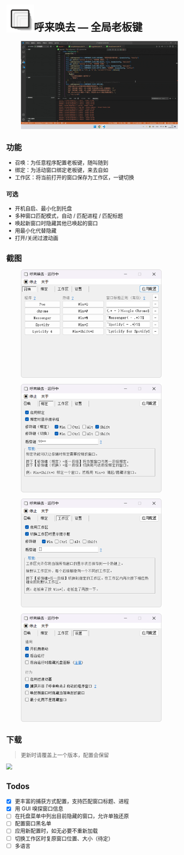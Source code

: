 <img align="left" width="75" height="75" src="misc/icon_480.png">

# 呼来唤去 — 全局老板键

<figure>
    <img src="misc/demo1.gif">
    <!-- <figcaption>演示</figcaption> -->
</figure>


## 功能

- 召唤：为任意程序配置老板键，随叫随到
- 绑定：为活动窗口绑定老板键，来去自如
- 工作区：将当前打开的窗口保存为工作区，一键切换

### 可选

- 开机自启、最小化到托盘
- 多种窗口匹配模式，自动 / 匹配进程 / 匹配标题
- 唤起新窗口时隐藏其他已唤起的窗口
- 用最小化代替隐藏
- 打开/关闭过渡动画

## 截图
<div>
<figure>
    <img width="380" src="misc/screenshot1.png">
    <!-- <figcaption>召唤配置</figcaption> -->
</figure>
<figure>
    <img width="380" src="misc/screenshot2.png">
    <!-- <figcaption>绑定配置</figcaption> -->
</figure>
<figure>
    <img width="380" src="misc/screenshot3.png">
    <!-- <figcaption>工作区配置</figcaption> -->
</figure>
<figure>
    <img width="380" src="misc/screenshot4.png">
    <!-- <figcaption>设置</figcaption> -->
</figure>
</div>

## 下载

> 更新时请覆盖上一个版本，配置会保留

[![](https://img.shields.io/badge/download-latest-orange.svg)](https://github.com/john-walks-slow/window-summoner/releases/latest)

## Todos
- [x] 更丰富的捕获方式配置，支持匹配窗口标题、进程
- [x] 用 GUI 嗅探窗口信息
- [ ] 在托盘菜单中列出目前隐藏的窗口，允许单独还原
- [ ] 配置窗口黑名单
- [ ] 应用新配置时，如无必要不重新加载
- [ ] 切换工作区时复原窗口位置、大小（待定）
- [ ] 多语言
